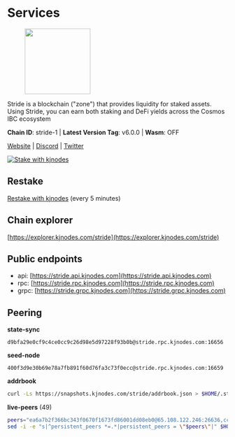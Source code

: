 # Services

<figure><img src="https://raw.githubusercontent.com/kj89/testnet_manuals/main/pingpub/logos/stride.png" width="150" alt=""><figcaption></figcaption></figure>

Stride is a blockchain ("zone") that provides liquidity for staked assets.  Using Stride, you can earn both staking and DeFi yields across the Cosmos IBC ecosystem

**Chain ID**: stride-1 | **Latest Version Tag**: v6.0.0 | **Wasm**: OFF

[Website](https://stride.zone) | [Discord](https://discord.gg/mzQZ8dAE7u) | [Twitter](https://twitter.com/stride_zone)

[![Stake with kjnodes](https://i.ibb.co/cr44Q8j/button-stake-with-kjnodes.png)](https://restake.app/stride/stridevaloper1j8gkhtllnp252l6g6zwzea30e7pvzqttr9768n)

## Restake

[Restake with kjnodes](https://restake.app/stride/stridevaloper1j8gkhtllnp252l6g6zwzea30e7pvzqttr9768n) (every 5 minutes)
## Chain explorer
[https://explorer.kjnodes.com/stride](https://explorer.kjnodes.com/stride)

## Public endpoints

* api: [https://stride.api.kjnodes.com](https://stride.api.kjnodes.com)
* rpc: [https://stride.rpc.kjnodes.com](https://stride.rpc.kjnodes.com)
* grpc: [https://stride.grpc.kjnodes.com](https://stride.grpc.kjnodes.com)

## Peering

**state-sync**

```text
d9bfa29e0cf9c4ce0cc9c26d98e5d97228f93b0b@stride.rpc.kjnodes.com:16656
```

**seed-node**

```text
400f3d9e30b69e78a7fb891f60d76fa3c73f0ecc@stride.rpc.kjnodes.com:16659
```

**addrbook**
```bash
curl -Ls https://snapshots.kjnodes.com/stride/addrbook.json > $HOME/.stride/config/addrbook.json
```

**live-peers** (49)
```bash
peers="ea6a7b2f366bc343f0670f1673fd86001dd08eb0@65.108.122.246:26636,cc35475fe1f7c345af0ea8a692f3b4b41c8f12a2@116.202.36.240:10156,d056dcd5ac8dddb23e2962a5ade6ee51f9bfd785@162.19.89.8:10456,d9bfa29e0cf9c4ce0cc9c26d98e5d97228f93b0b@65.109.88.38:16656,05eec003db41d7ff47a317ef59f83e31bdca23c3@78.107.234.44:26656,6856de6f0c70a850db2b58deb43d568fced4a524@35.208.80.214:26656,f8e2f80a8c58e6f53cc4940f5f1eac55c9067480@35.213.184.121:26656,9ee75491e354965d8bfd8434aa093f8613bc1dce@65.108.238.103:12256,2254e6968e5c7ebc98ef5b79b388502fa44e10e1@5.161.134.44:26656,e726816f42831689eab9378d5d577f1d06d25716@176.9.188.21:26656,55c973717001f333c6a1e9e0e19df0deea76e6ad@65.108.137.37:26656,463b1dc6903455575079572fb23407be586f2a4b@185.16.39.37:26656,04b797b5a56fb939a97a3c7d9c3230d09b85e8d7@93.189.30.118:26656,233e06cfa51d53e186afe032e848f5c9f5cd4a01@83.171.248.3:26656,5093547fdf0430143ac66b4ee55d80e6542a6c10@217.174.247.163:26656,fb24bc1de8c563e822897fba89bf150c602f3123@198.244.178.213:26656,d36ac7580cc8907a00b0add8c3b047caea6df4ed@107.155.67.202:26636,8fff37214fb0ef622f1c09dccb22d6321e004c3e@109.123.242.163:50056,a3f95b0b15c31a68a7535f6068c4e14b95e90dcf@65.109.92.240:21016,44e797771bff124693e63a8ec331d42873cf2ae2@95.217.202.49:35656,b549e0f88cbebe6cfd3f772937a70640b950fd98@66.172.36.133:28656,e1b058e5cfa2b836ddaa496b10911da62dcf182e@138.201.8.248:26656,5383a21cf2d5e513aea2c3e430133f31aa2e5d00@138.201.32.103:26656,a77173bc4f4171fec0ac56b37c18e0ba6e5f80a4@65.108.226.44:31656,a757fc9ea95a7f643d392ec9fdaa31cbf06e76d9@195.3.221.21:12256,79604a4290d58530e85a15ce9d1f2e4b6e445172@167.235.108.189:27007,d77e7918b9f9e21ee60a8e03075ca3e5f7353912@162.55.4.253:26656,1965679d5005393a0d200e6e77b3c7b33084a7a7@65.21.200.7:5000,8ade90b45b991088c92e8583e8bc93589d6cd81e@84.244.95.247:26656,d95477fd745d8a5e4b3d9052149d28a5dc447a88@35.206.158.54:26656,6831d67983cf5ebcb44da01737ccd6ccbd15c08e@193.70.47.90:12256,3fef899adcdeded56f6c69fe55c5da1624303367@163.172.101.208:4656,dfc62810eeaab86587b2975c79f3c12d4830652d@15.235.114.54:26656,e821acdaf0c7a3c60ea3cd4eb4a98a62dad06f58@43.201.12.41:26656,82ee74bb249d32440394ec0563816220801ea8d0@35.193.84.64:26656,1af02d6e48f08ff9c4d704018f5ecaffa353c5ef@148.251.8.186:29656,b5f9fa874781f975687018ae559f0d952d3a2e24@52.52.208.179:26656,18704d8ffb35d412adb3fb8eea62c894cf175e75@86.48.26.130:26656,9731c3365c772b3bc4580de5708a33f22c6174ec@208.102.87.76:26656,87a7a8cc67967d0ede5d68a1477c44a40a8705f7@108.165.178.242:26653,1ec2a654e00e22279ee50f13f074f2bce7218681@15.235.114.194:10156,cd680cc992983e5c8244b5529034a2e362e7a6d3@93.159.134.157:26656,777274fb08ed48a4e027664e2576a8460272e43c@15.235.115.153:26656,0198f6d3ebe7bed4d176558a2ce8d341531f3e7b@74.80.183.130:26653,018d66466cfd907d5cc166ba3d5df8958c96e80a@149.56.36.205:26656,a7b4cf6f65138ba61518c2c45402da32dc8e28b7@88.99.164.158:21016,474893e4c5c0970d70db5612e24a54ebd87abeac@95.217.192.173:6000,ebc272824924ea1a27ea3183dd0b9ba713494f83@185.16.39.158:26886,befab97d41e02ea4e759eda3de9e30e77b95b55b@34.68.135.121:26656"
sed -i -e "s|^persistent_peers *=.*|persistent_peers = \"$peers\"|" $HOME/.stride/config/config.toml
```
